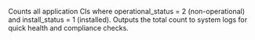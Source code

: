 Counts all application CIs where operational_status = 2 (non-operational) and install_status = 1 (installed). Outputs the total count to system logs for quick health and compliance checks.
